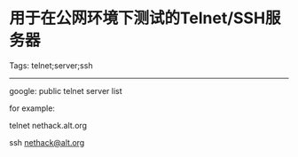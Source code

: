 # 用于在公网环境下测试的Telnet/SSH服务器
Tags: telnet;server;ssh

------

google: public telnet server list

 

for example:

telnet nethack.alt.org

ssh nethack@alt.org